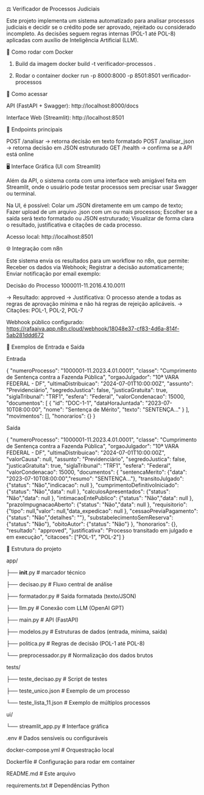 ⚖️ Verificador de Processos Judiciais

Este projeto implementa um sistema automatizado para analisar processos judiciais e decidir se o crédito pode ser aprovado, rejeitado ou considerado incompleto.
As decisões seguem regras internas (POL-1 até POL-8) aplicadas com auxílio de Inteligência Artificial (LLM).

🚀 Como rodar com Docker

1. Build da imagem
docker build -t verificador-processos .

2. Rodar o container
docker run -p 8000:8000 -p 8501:8501 verificador-processos

📖 Como acessar

API (FastAPI + Swagger):
http://localhost:8000/docs

Interface Web (Streamlit):
http://localhost:8501

🔗 Endpoints principais

POST /analisar → retorna decisão em texto formatado
POST /analisar_json → retorna decisão em JSON estruturado
GET /health → confirma se a API está online

🖥️ Interface Gráfica (UI com Streamlit)

Além da API, o sistema conta com uma interface web amigável feita em Streamlit, 
onde o usuário pode testar processos sem precisar usar Swagger ou terminal.

Na UI, é possível:
Colar um JSON diretamente em um campo de texto;
Fazer upload de um arquivo .json com um ou mais processos;
Escolher se a saída será texto formatado ou JSON estruturado;
Visualizar de forma clara o resultado, justificativa e citações de cada processo.

Acesso local:
http://localhost:8501

🌐 Integração com n8n

Este sistema envia os resultados para um workflow no n8n, que permite:
Receber os dados via Webhook;
Registrar a decisão automaticamente;
Enviar notificação por email exemplo:

Decisão do Processo 1000011-11.2016.4.10.0011

-> Resultado: approved
-> Justificativa: O processo atende a todas as regras de aprovação mínima e não há regras de rejeição aplicáveis.
-> Citações: POL-1, POL-2, POL-7

Webhook público configurado:
https://rafaaiva.app.n8n.cloud/webhook/18048e37-cf83-4d6a-814f-5ab281ddd672

📖 Exemplos de Entrada e Saída

Entrada

{
  "numeroProcesso": "1000001-11.2023.4.01.0001",
  "classe": "Cumprimento de Sentença contra a Fazenda Pública",
  "orgaoJulgador": "10ª VARA FEDERAL - DF",
  "ultimaDistribuicao": "2024-07-01T10:00:00Z",
  "assunto": "Previdenciário",
  "segredoJustica": false,
  "justicaGratuita": true,
  "siglaTribunal": "TRF1",
  "esfera": "Federal",
  "valorCondenacao": 15000,
  "documentos": [
    {
      "id": "DOC-1-1",
      "dataHoraJuntada": "2023-07-10T08:00:00",
      "nome": "Sentença de Mérito",
      "texto": "SENTENÇA..."
    }
  ],
  "movimentos": [],
  "honorarios": {}
}

Saída

{
  "numeroProcesso": "1000001-11.2023.4.01.0001",
  "classe": "Cumprimento de Sentença contra a Fazenda Pública",
  "orgaoJulgador": "10ª VARA FEDERAL - DF",
  "ultimaDistribuicao": "2024-07-01T10:00:00Z",
  "valorCausa": null,
  "assunto": "Previdenciário",
  "segredoJustica": false,
  "justicaGratuita": true,
  "siglaTribunal": "TRF1",
  "esfera": "Federal",
  "valorCondenacao": 15000,
  "documentos": {
    "sentencaMerito": {"data": "2023-07-10T08:00:00","resumo": "SENTENÇA..."},
    "transitoJulgado": {"status": "Não","indicacao": null },
    "cumprimentoDefinitivoIniciado": {"status": "Não","data": null },
    "calculosApresentados": {"status": "Não","data": null },
    "intimacaoEntePublico": {"status": "Não","data": null },
    "prazoImpugnacaoAberto": {"status": "Não","data": null },
    "requisitorio": {"tipo": null,"valor": null,"data_expedicao": null },
    "cessaoPreviaPagamento": {"status": "Não","detalhes": ""},
    "substabelecimentoSemReserva": {"status": "Não"},
    "obitoAutor": {"status": "Não"}
  },
  "honorarios": {},
  "resultado": "approved",
  "justificativa": "Processo transitado em julgado e em execução",
  "citacoes": ["POL-1", "POL-2"]
}


📌 Estrutura do projeto

app/

 ├── __init__.py      # marcador técnico

 ├── decisao.py        # Fluxo central de análise

 ├── formatador.py     # Saída formatada (texto/JSON)

 ├── llm.py            # Conexão com LLM (OpenAI GPT)

 ├── main.py           # API (FastAPI)

 ├── modelos.py        # Estruturas de dados (entrada, mínima, saída)

 ├── politica.py       # Regras de decisão (POL-1 até POL-8)

 └── preprocessador.py # Normalização dos dados brutos

tests/

 ├── teste_decisao.py  # Script de testes

 ├── teste_unico.json  # Exemplo de um processo

 └── teste_lista_11.json # Exemplo de múltiplos processos

ui/

 └── streamlit_app.py  # Interface gráfica

.env                   # Dados sensíveis ou configuráveis

docker-compose.yml     # Orquestração local

Dockerfile             # Configuração para rodar em container

README.md              # Este arquivo

requirements.txt       # Dependências Python
